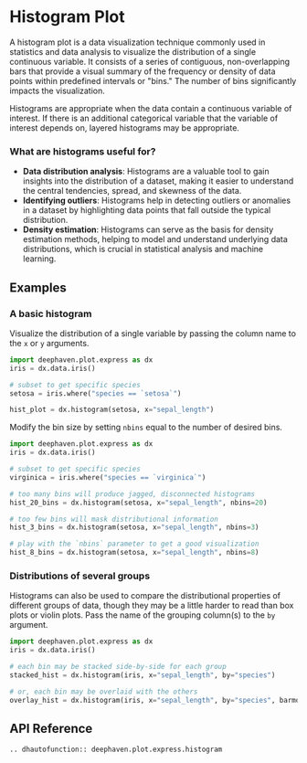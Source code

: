 # Histogram Plot

A histogram plot is a data visualization technique commonly used in statistics and data analysis to visualize the distribution of a single continuous variable. It consists of a series of contiguous, non-overlapping bars that provide a visual summary of the frequency or density of data points within predefined intervals or "bins." The number of bins significantly impacts the visualization.

Histograms are appropriate when the data contain a continuous variable of interest. If there is an additional categorical variable that the variable of interest depends on, layered histograms may be appropriate.

### What are histograms useful for?

- **Data distribution analysis**: Histograms are a valuable tool to gain insights into the distribution of a dataset, making it easier to understand the central tendencies, spread, and skewness of the data.
- **Identifying outliers**: Histograms help in detecting outliers or anomalies in a dataset by highlighting data points that fall outside the typical distribution.
- **Density estimation**: Histograms can serve as the basis for density estimation methods, helping to model and understand underlying data distributions, which is crucial in statistical analysis and machine learning.

## Examples

### A basic histogram

Visualize the distribution of a single variable by passing the column name to the `x` or `y` arguments.

```python order=hist_plot,setosa,iris
import deephaven.plot.express as dx
iris = dx.data.iris()

# subset to get specific species
setosa = iris.where("species == `setosa`")

hist_plot = dx.histogram(setosa, x="sepal_length")
```

Modify the bin size by setting `nbins` equal to the number of desired bins.

```python order=hist_20_bins,hist_3_bins,hist_8_bins,virginica,iris
import deephaven.plot.express as dx
iris = dx.data.iris()

# subset to get specific species
virginica = iris.where("species == `virginica`")

# too many bins will produce jagged, disconnected histograms
hist_20_bins = dx.histogram(setosa, x="sepal_length", nbins=20)

# too few bins will mask distributional information
hist_3_bins = dx.histogram(setosa, x="sepal_length", nbins=3)

# play with the `nbins` parameter to get a good visualization
hist_8_bins = dx.histogram(setosa, x="sepal_length", nbins=8)
```

### Distributions of several groups

Histograms can also be used to compare the distributional properties of different groups of data, though they may be a little harder to read than box plots or violin plots. Pass the name of the grouping column(s) to the `by` argument.

```python order=stacked_hist,overlay_hist,iris
import deephaven.plot.express as dx
iris = dx.data.iris()

# each bin may be stacked side-by-side for each group
stacked_hist = dx.histogram(iris, x="sepal_length", by="species")

# or, each bin may be overlaid with the others
overlay_hist = dx.histogram(iris, x="sepal_length", by="species", barmode="overlay")
```

## API Reference
```{eval-rst}
.. dhautofunction:: deephaven.plot.express.histogram
```